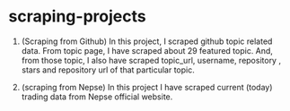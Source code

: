 # scraping-projects
1. (Scraping from Github)
In this project, I scraped github topic related data. From topic page, I have scraped about 29 featured topic. 
And, from those topic, I also have scraped topic_url, username, repository , stars and repository url of that 
particular topic. 

2. (scraping from Nepse) 
In this project I have scraped current (today) trading data from Nepse official website.
